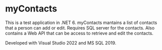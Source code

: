 # myContacts

This is a test application in .NET 6. myContacts mantains a list of contacts that a person can add or edit. Requires SQL server for the contacts.
Also contains a Web API that can be access to retrieve and edit the contacts.

Developed with Visual Studio 2022 and MS SQL 2019.